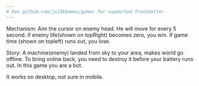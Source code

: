 ```yaml
---
# See github.com/js13kGames/games for supported frontmatter
---
```

Mechanism:
Aim the cursor on enemy head. He will move for every 5 second. if enemy life(shown on topRight) becomes zero, you win. If game time (shown on topleft) runs out, you lose.

Story:
A machine(enemy) landed from sky to your area, makes world go offline. To bring online back, you need to destroy it before your battery runs out. In this game you are a bot.

It works on desktop, not sure in mobile.